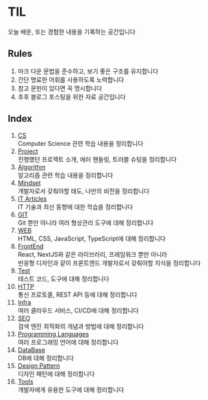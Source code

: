 # TIL

오늘 배운, 또는 경험한 내용을 기록하는 공간입니다  

## Rules

1. 마크 다운 문법을 준수하고, 보기 좋은 구조를 유지합니다  
2. 간단 명료한 어휘를 사용하도록 노력합니다  
3. 참고 문헌이 있다면 꼭 명시합니다
4. 추후 블로그 포스팅을 위한 자료 공간입니다

## Index

1. [CS](/Catalog/CS/README.md)  
    Computer Science 관련 학습 내용을 정리합니다
2. [Project](/Catalog/Project/README.md)  
    진행했던 프로젝트 소개, 에러 핸들링, 트러블 슈팅을 정리합니다
3. [Algorithm](/Catalog/Algorithm/README.md)  
    알고리즘 관련 학습 내용을 정리합니다
4. [Mindset](/Catalog/Mindset/README.md)  
    개발자로서 갖춰야할 태도, 나만의 비전을 정리합니다
5. [IT Articles](/Catalog/IT/README.md)  
    IT 기술과 최신 동향에 대한 학습을 정리합니다
6. [GIT](/Catalog/GIT/README.md)  
    Git 뿐만 아니라 여러 형상관리 도구에 대해 정리합니다
7. [WEB](/Catalog/WEB/README.md)  
    HTML, CSS, JavaScript, TypeScript에 대해 정리합니다
8. [FrontEnd](/Catalog/FrontEnd/README.md)  
    React, NextJS와 같은 라이브러리, 프레임워크 뿐만 아니라  
    반응형 디자인과 같이 프론트엔드 개발자로서 갖춰야할 지식을 정리합니다
9. [Test](/Catalog/Test/README.md)  
    테스트 코드, 도구에 대해 정리합니다
10. [HTTP](/Catalog/HTTP/README.md)  
    통신 프로토콜, REST API 등에 대해 정리합니다
11. [Infra](/Catalog/Infra/README.md)  
    여러 클라우드 서비스, CI/CD에 대해 정리합니다
12. [SEO](/Catalog/SEO/README.md)  
    검색 엔진 최적화의 개념과 방법에 대해 정리합니다
13. [Programming Languages](/Catalog/ProgrammingLanguages/README.md)  
    여러 프로그래밍 언어에 대해 정리합니다
14. [DataBase](/Catalog/DataBase/README.md)  
    DB에 대해 정리합니다
15. [Design Pattern](/Catalog/DesignPattern/README.md)  
    디자인 패턴에 대해 정리합니다
16. [Tools](/Catalog/Tools/README.md)  
    개발자에게 유용한 도구에 대해 정리합니다
